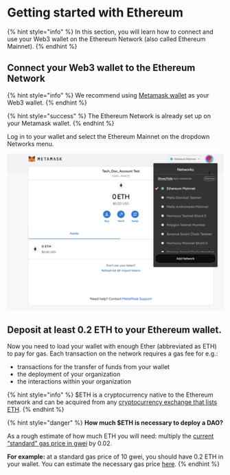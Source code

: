 # Getting started with Ethereum

{% hint style="info" %}
In this section, you will learn how to connect and use your Web3 wallet on the Ethereum Network (also called Ethereum Mainnet).
{% endhint %}

## **Connect your Web3 wallet to the Ethereum Network**

{% hint style="info" %}
We recommend using [Metamask wallet](./) as your Web3 wallet.
{% endhint %}

{% hint style="success" %}
The Ethereum Network is already set up on your Metamask wallet.
{% endhint %}

Log in to your wallet and select the Ethereum Mainnet on the dropdown Networks menu.

![Ethereum Mainnet network selection](<../../.gitbook/assets/Schermata 2022-02-03 alle 12.22.01.png>)

## **Deposit at least 0.2 ETH to your Ethereum wallet.**

Now you need to load your wallet with enough Ether (abbreviated as ETH) to pay for gas. Each transaction on the network requires a gas fee for e.g.:

* transactions for the transfer of funds from your wallet
* the deployment of your organization
* the interactions within your organization

{% hint style="info" %}
$ETH is a cryptocurrency native to the Ethereum network and can be acquired from any [cryptocurrency exchange that lists ETH](https://docs.ethhub.io/using-ethereum/how-to-buy-ether/).
{% endhint %}

{% hint style="danger" %}
**How much $ETH is necessary to deploy a DAO?**

As a rough estimate of how much ETH you will need: multiply the [current “standard” gas price in gwei](https://ethgasstation.info) by 0.02.

**For example:** at a standard gas price of 10 gwei, you should have 0.2 ETH in your wallet. You can estimate the necessary gas price [here](gas-tracker.md).
{% endhint %}
